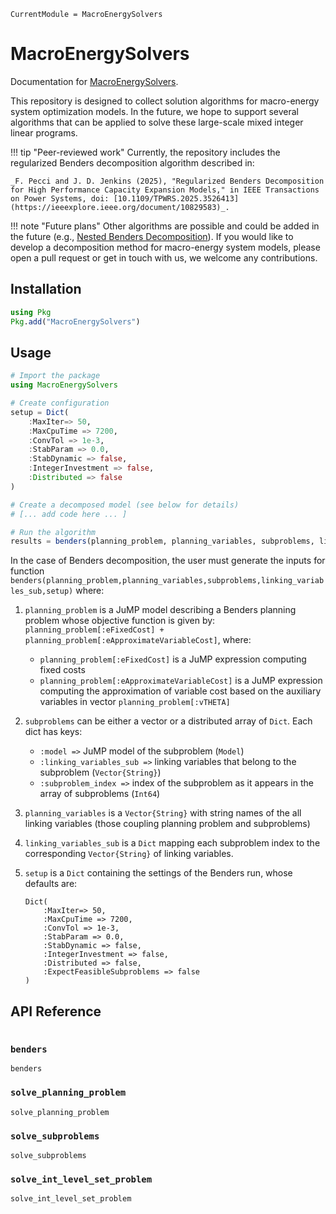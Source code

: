 ```@meta
CurrentModule = MacroEnergySolvers
```

# MacroEnergySolvers

Documentation for [MacroEnergySolvers](https://github.com/macroenergy/MacroEnergySolvers.jl).

This repository is designed to collect solution algorithms for macro-energy system optimization models. In the future, we hope to support several algorithms that can be applied to solve these large-scale mixed integer linear programs. 

!!! tip "Peer-reviewed work"
    Currently, the repository includes the regularized Benders decomposition algorithm described in:

    _F. Pecci and J. D. Jenkins (2025), "Regularized Benders Decomposition for High Performance Capacity Expansion Models," in IEEE Transactions on Power Systems, doi: [10.1109/TPWRS.2025.3526413](https://ieeexplore.ieee.org/document/10829583)_.

!!! note "Future plans"
    Other algorithms are possible and could be added in the future (e.g., [Nested Benders Decomposition](https://www.sciencedirect.com/science/article/abs/pii/S0377221718304466)). If you would like to develop a decomposition method for macro-energy system models, please open a pull request or get in touch with us, we welcome any contributions.

## Installation
```julia
using Pkg
Pkg.add("MacroEnergySolvers")
```

## Usage
```julia
# Import the package
using MacroEnergySolvers

# Create configuration
setup = Dict(
    :MaxIter=> 50,
    :MaxCpuTime => 7200,
    :ConvTol => 1e-3,
    :StabParam => 0.0,
    :StabDynamic => false,
    :IntegerInvestment => false,
    :Distributed => false
)

# Create a decomposed model (see below for details)
# [... add code here ... ]

# Run the algorithm
results = benders(planning_problem, planning_variables, subproblems, linking_variables_sub, setup)
```

In the case of Benders decomposition, the user must generate the inputs for function `benders(planning_problem,planning_variables,subproblems,linking_variables_sub,setup)` where:

1. `planning_problem` is a JuMP model describing a Benders planning problem whose objective function is given by: `planning_problem[:eFixedCost] + planning_problem[:eApproximateVariableCost]`, where:
   
   -  `planning_problem[:eFixedCost]` is a JuMP expression computing fixed costs
   -  `planning_problem[:eApproximateVariableCost]` is a JuMP expression computing the approximation of variable cost based on the auxiliary variables in vector `planning_problem[:vTHETA]`
2. `subproblems` can be either a vector or a distributed array of `Dict`. Each dict has keys:
    - `:model =>` JuMP model of the subproblem (`Model`)
    - `:linking_variables_sub =>` linking variables that belong to the subproblem (`Vector{String}`)
    - `:subproblem_index =>` index of the subproblem as it appears in the array of subproblems (`Int64`)
3. `planning_variables` is a `Vector{String}` with string names of the all linking variables (those coupling planning problem and subproblems)
4. `linking_variables_sub` is a `Dict` mapping each subproblem index to the corresponding `Vector{String}` of linking variables.
5. `setup` is a `Dict` containing the settings of the Benders run, whose defaults are:
    ```
    Dict(
        :MaxIter=> 50,
        :MaxCpuTime => 7200,
        :ConvTol => 1e-3,
        :StabParam => 0.0,
        :StabDynamic => false,
        :IntegerInvestment => false,
        :Distributed => false,
        :ExpectFeasibleSubproblems => false
    )
    ```

## API Reference

```@index
```
### `benders`
```@docs
benders
```

### `solve_planning_problem`
```@docs
solve_planning_problem
```

### `solve_subproblems`
```@docs
solve_subproblems
```

### `solve_int_level_set_problem`
```@docs
solve_int_level_set_problem
```





